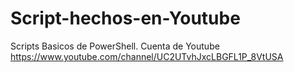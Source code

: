 # Script-hechos-en-Youtube
Scripts Basicos de PowerShell.
Cuenta de Youtube https://www.youtube.com/channel/UC2UTvhJxcLBGFL1P_8VtUSA
